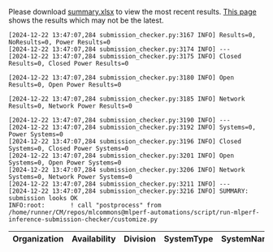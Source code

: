 Please download [summary.xlsx](summary.xlsx) to view the most recent results. [This page](https://docs.google.com/spreadsheets/d/e/2PACX-1vSCu8F7Hwck-AGJ5kWxi2G3xhO5MJoc_igybvsxjCt-2fEEYyf2BIcR0rTXW0eUzg/pubhtml) shows the results which may not be the latest. 
 ```
[2024-12-22 13:47:07,284 submission_checker.py:3167 INFO] Results=0, NoResults=0, Power Results=0
[2024-12-22 13:47:07,284 submission_checker.py:3174 INFO] ---
[2024-12-22 13:47:07,284 submission_checker.py:3175 INFO] Closed Results=0, Closed Power Results=0

[2024-12-22 13:47:07,284 submission_checker.py:3180 INFO] Open Results=0, Open Power Results=0

[2024-12-22 13:47:07,284 submission_checker.py:3185 INFO] Network Results=0, Network Power Results=0

[2024-12-22 13:47:07,284 submission_checker.py:3190 INFO] ---
[2024-12-22 13:47:07,284 submission_checker.py:3192 INFO] Systems=0, Power Systems=0
[2024-12-22 13:47:07,284 submission_checker.py:3196 INFO] Closed Systems=0, Closed Power Systems=0
[2024-12-22 13:47:07,284 submission_checker.py:3201 INFO] Open Systems=0, Open Power Systems=0
[2024-12-22 13:47:07,284 submission_checker.py:3206 INFO] Network Systems=0, Network Power Systems=0
[2024-12-22 13:47:07,284 submission_checker.py:3211 INFO] ---
[2024-12-22 13:47:07,284 submission_checker.py:3216 INFO] SUMMARY: submission looks OK
INFO:root:       ! call "postprocess" from /home/runner/CM/repos/mlcommons@mlperf-automations/script/run-mlperf-inference-submission-checker/customize.py

```

| Organization   | Availability   | Division   | SystemType   | SystemName   | Platform   | Model   | MlperfModel   | Scenario   | Result   | Accuracy   | number_of_nodes   | host_processor_model_name   | host_processors_per_node   | host_processor_core_count   | accelerator_model_name   | accelerators_per_node   | Location   | framework   | operating_system   | notes   | compliance   | errors   | version   | inferred   | has_power   | Units   | weight_data_types   |
|----------------|----------------|------------|--------------|--------------|------------|---------|---------------|------------|----------|------------|-------------------|-----------------------------|----------------------------|-----------------------------|--------------------------|-------------------------|------------|-------------|--------------------|---------|--------------|----------|-----------|------------|-------------|---------|---------------------|
